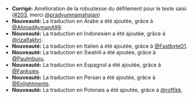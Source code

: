 * **Corrigé:** Amélioration de la robustesse du défilement pour le texte saisi ([#203](https://github.com/rugk/offline-qr-code/issues/203), merci [@pradyumnamahajan](https://github.com/pradyumnamahajan))
* **Nouveauté:** La traduction en Arabe a été ajoutée, grâce à [@AhmadAymanA99](https://github.com/AhmadAymanA99).
* **Nouveauté:** La traduction en Indonesien a été ajoutée, grâce à [@rizalfakhri](https://github.com/rizalfakhri).
* **Nouveauté:** La traduction en Italien a été ajoutée, grâce à [@Fastbyte01](https://github.com/Fastbyte01).
* **Nouveauté:** La traduction en Swahili a été ajoutée, grâce à [@Paulmburu](https://github.com/Paulmburu).
* **Nouveauté:** La traduction en Espagnol a été ajoutée, grâce à [@Fanksies](https://github.com/Fanksies).
* **Nouveauté:** La traduction en Persan a été ajoutée, grâce à [@Enlightments](https://github.com/Enlightments).
* **Nouveauté:** La traduction en Polonais a été ajoutée, grâce à [@roffikk](https://github.com/roffikk).

